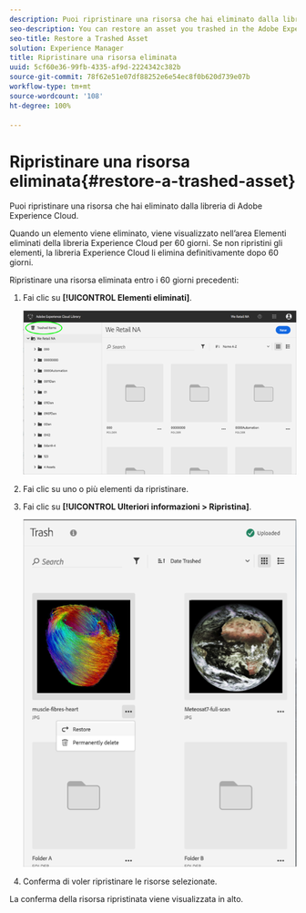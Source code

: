 ```yaml
---
description: Puoi ripristinare una risorsa che hai eliminato dalla libreria di Adobe Experience Cloud.
seo-description: You can restore an asset you trashed in the Adobe Experience Cloud Library.
seo-title: Restore a Trashed Asset
solution: Experience Manager
title: Ripristinare una risorsa eliminata
uuid: 5cf60e36-99fb-4335-af9d-2224342c382b
source-git-commit: 78f62e51e07df88252e6e54ec8f0b620d739e07b
workflow-type: tm+mt
source-wordcount: '108'
ht-degree: 100%

---
```



# Ripristinare una risorsa eliminata{#restore-a-trashed-asset}

Puoi ripristinare una risorsa che hai eliminato dalla libreria di Adobe Experience Cloud.

Quando un elemento viene eliminato, viene visualizzato nell’area Elementi eliminati della libreria Experience Cloud per 60 giorni. Se non ripristini gli elementi, la libreria Experience Cloud li elimina definitivamente dopo 60 giorni.

Ripristinare una risorsa eliminata entro i 60 giorni precedenti:

1. Fai clic su **[!UICONTROL Elementi eliminati]**.

   ![](assets/library_general_trashed_items.png)

1. Fai clic su uno o più elementi da ripristinare.
1. Fai clic su **[!UICONTROL Ulteriori informazioni > Ripristina]**.

   ![](assets/library_restore_perm_delete.png)

1. Conferma di voler ripristinare le risorse selezionate.

La conferma della risorsa ripristinata viene visualizzata in alto.
